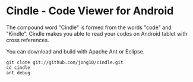 Cindle - Code Viewer for Android
================================

The compound word "Cindle" is formed from the words "code" and "Kindle".
Cindle makes you able to read your codes on Android tablet with cross references.

You can download and build with Apache Ant or Eclipse.

    git clone git://github.com/jong10/cindle.git
    cd cindle
    ant debug

